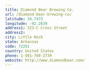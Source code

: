 ```yaml
---
title: Diamond Bear Brewing Co.
url: /diamond-bear-brewing-co/
latitude: 34.7473
longitude: -92.2839
address1: 323-C Cross Street
address2: 
city: Little Rock
state: Arkansas
code: 72201
country: United States
phone: 1-501-708-2739
website: http://www.diamondbear.com/
---
```


